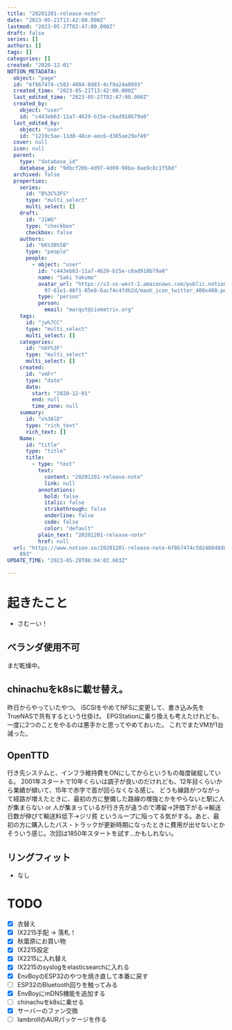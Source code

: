 ```yaml
---
title: "20201201-release-note"
date: "2023-05-21T13:42:00.000Z"
lastmod: "2023-05-27T02:47:00.000Z"
draft: false
series: []
authors: []
tags: []
categories: []
created: "2020-12-01"
NOTION_METADATA:
  object: "page"
  id: "6f867474-c582-4084-8d83-4cf9a24a8893"
  created_time: "2023-05-21T13:42:00.000Z"
  last_edited_time: "2023-05-27T02:47:00.000Z"
  created_by:
    object: "user"
    id: "c443eb63-11a7-4629-b15e-c6ad918b79a0"
  last_edited_by:
    object: "user"
    id: "1219c5ae-11d8-48ce-aec6-d385ae29af49"
  cover: null
  icon: null
  parent:
    type: "database_id"
    database_id: "9dbcf20b-4d97-4d69-98ba-8ae9c8c1f58d"
  archived: false
  properties:
    series:
      id: "B%3C%3FS"
      type: "multi_select"
      multi_select: []
    draft:
      id: "JiWU"
      type: "checkbox"
      checkbox: false
    authors:
      id: "bK%3B%5B"
      type: "people"
      people:
        - object: "user"
          id: "c443eb63-11a7-4629-b15e-c6ad918b79a0"
          name: "Saki Yakumo"
          avatar_url: "https://s3-us-west-2.amazonaws.com/public.notion-static.com/3ad1c4\
            97-61e1-48f1-85e8-6acf4c4fdb2d/maoh_icon_twitter_400x400.png"
          type: "person"
          person:
            email: "marqut@ziomatrix.org"
    tags:
      id: "jw%7CC"
      type: "multi_select"
      multi_select: []
    categories:
      id: "nbY%3F"
      type: "multi_select"
      multi_select: []
    created:
      id: "vmFr"
      type: "date"
      date:
        start: "2020-12-01"
        end: null
        time_zone: null
    summary:
      id: "x%3AlD"
      type: "rich_text"
      rich_text: []
    Name:
      id: "title"
      type: "title"
      title:
        - type: "text"
          text:
            content: "20201201-release-note"
            link: null
          annotations:
            bold: false
            italic: false
            strikethrough: false
            underline: false
            code: false
            color: "default"
          plain_text: "20201201-release-note"
          href: null
  url: "https://www.notion.so/20201201-release-note-6f867474c58240848d834cf9a24a8\
    893"
UPDATE_TIME: "2023-05-28T06:04:02.603Z"

---
```

<link rel="stylesheet" href="https://cdn.jsdelivr.net/npm/katex@0.16.2/dist/katex.min.css" integrity="sha384-bYdxxUwYipFNohQlHt0bjN/LCpueqWz13HufFEV1SUatKs1cm4L6fFgCi1jT643X" crossorigin="anonymous">


# 起きたこと

- さむーい！

## ベランダ使用不可


まだ乾燥中。


## chinachuをk8sに載せ替え。


昨日からやっていたやつ。 iSCSIをやめてNFSに変更して、書き込み先をTrueNASで共有するという仕掛け。 EPGStationに乗り換えも考えたけれども、一度に2つのことをやるのは悪手かと思ってやめておいた。 これでまたVMが1台減った。


## OpenTTD


行き先システムと、インフラ維持費をONにしてからというもの毎度破綻している。 2001年スタートで10年くらいは調子が良いのだけれども、12年目くらいから業績が傾いて、15年で赤字で首が回らなくなる感じ。 どうも線路がつながって経路が増えたときに、最初の方に整備した路線の増強とかをやらないと駅に人が集まらない or 人が集まっているが行き先が違うので滞留→評価下がる→輸送日数が伸びて輸送料低下→ジリ貧 というループに陥ってる気がする。あと、最初の方に購入したバス・トラックが更新時期になったときに費用が出せないとか そういう感じ。次回は1850年スタートを試す…かもしれない。


## リングフィット

- なし

# TODO

- [x] 衣替え
- [X] IX2215手配 -> 落札！
- [x] 秋葉原にお買い物
- [x] IX2215設定
- [x] IX2215に入れ替え
- [x] IX2215のsyslogをelasticsearchに入れる
- [x] EnvBoyのESP32のやつを焼き直して本番に戻す
- [ ] ESP32のBluetooth回りを触ってみる
- [x] EnvBoyにmDNS機能を追加する
- [ ] chinachuをk8sに乗せる
- [x] サーバーのファン交換
- [ ] lambrollのAURパッケージを作る
